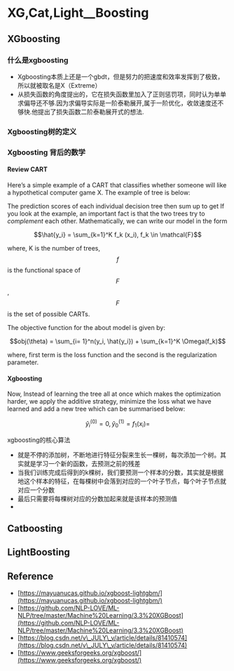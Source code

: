 # XG,Cat,Light\_\_Boosting

## XGboosting

### 什么是xgboosting

* Xgboosting本质上还是一个gbdt，但是努力的把速度和效率发挥到了极致，所以就被取名是X（Extreme）
* 从损失函数的角度提出的，它在损失函数里加入了正则惩罚项，同时认为单单求偏导还不够.因为求偏导实际是一阶泰勒展开,属于一阶优化，收敛速度还不够快.他提出了损失函数二阶泰勒展开式的想法.

### Xgboosting树的定义



### Xgboosting 背后的数学

#### Review CART

Here’s a simple example of a CART that classifies whether someone will like a hypothetical computer game X. The example of tree is below:

The prediction scores of each individual decision tree then sum up to get  If you look at the example, an important fact is that the two trees try to _complement_ each other. Mathematically, we can write our model in the form

&#x20;                                                                $$\hat{y_i} = \sum_{k=1}^K f_k (x_i), f_k \in \mathcal{F}$$

where, K is the number of trees, $$f$$ is the functional space of $$F$$, $$F$$ is the set of possible CARTs.

The objective function for the about model is given by:

&#x20;                                                             $$obj(\theta) = \sum_{i= 1}^n(y_i, \hat{y_i}) + \sum_{k=1}^K \Omega(f_k)$$

where, first term is the loss function and the second is the regularization parameter.

#### Xgboosting

Now, Instead of learning the tree all at once which makes the optimization harder, we apply the additive strategy, minimize the loss what we have learned and add a new tree which can be summarised below:

$$\hat{y}_i^{(0)} = 0,  \hat{y}_0^{(1)} = f_1(x_i) =$$











xgboosting的核心算法

* 就是不停的添加树，不断地进行特征分裂来生长一棵树，每次添加一个树。其实就是学习一个新的函数，去预测之前的残差
* 当我们训练完成后得到的k棵树，我们要预测一个样本的分数，其实就是根据地这个样本的特征，在每棵树中会落到对应的一个叶子节点，每个叶子节点就对应一个分数
* 最后只需要将每棵树对应的分数加起来就是该样本的预测值
*























## Catboosting



## LightBoosting







## Reference

* [https://mayuanucas.github.io/xgboost-lightgbm/](https://mayuanucas.github.io/xgboost-lightgbm/)
* [https://github.com/NLP-LOVE/ML-NLP/tree/master/Machine%20Learning/3.3%20XGBoost](https://github.com/NLP-LOVE/ML-NLP/tree/master/Machine%20Learning/3.3%20XGBoost)
* [https://blog.csdn.net/v\_JULY\_v/article/details/81410574](https://blog.csdn.net/v\_JULY\_v/article/details/81410574)
* [https://www.geeksforgeeks.org/xgboost/](https://www.geeksforgeeks.org/xgboost/)

